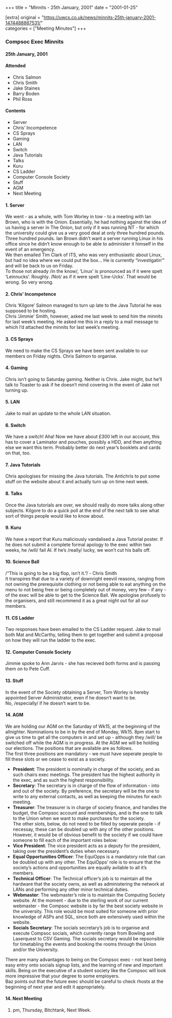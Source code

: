 +++
title = "Minnits - 25th January, 2001"
date = "2001-01-25"

[extra]
original = "https://uwcs.co.uk/news/minnits-25th-january-2001-1474488867531/"    
categories = ["Meeting Minutes"]
+++

### Compsoc Exec Minnits

#### 25th January, 2001

#### Attended

  - Chris Salmon
  - Chris Smith
  - Jake Staines
  - Barry Boden
  - Phil Ross

#### Contents

  - Server
  - Chris’ Incompetence
  - CS Sprays
  - Gaming
  - LAN
  - Switch
  - Java Tutorials
  - Talks
  - Kuru
  - CS Ladder
  - Computer Console Society
  - Stuff
  - AGM
  - Next Meeting

#### 1\. Server

We went - as a whole, with Tom Worley in tow - to a meeting with Ian Brown, who is with the Onion. Essentially, he had nothing against the idea of us having a server in The Onion, but only if it was running NT - for which the university could give us a very good deal at only three hundred pounds. Three hundred pounds. Ian Brown didn’t want a server running Linux in his office since he didn’t know enough to be able to administer it himself in the event of an emergency.  
We then emailed Tim Clark of ITS, who was very enthusiastic about Linux, but had no idea where we could put the box… He is currently “investigatin’” and will be back to us on Friday.  
To those not already /in the know/, ‘Linux’ is pronounced as if it were spelt ‘Leinnucks’. Roughly. /Not/ as if it were spelt ‘Line-Ucks’. That would be wrong. So very wrong.

#### 2\. Chris’ Incompetence

Chris ‘Kilgore’ Salmon managed to turn up late to the Java Tutorial he was supposed to be hosting.  
Chris ‘Jimmie’ Smith, however, asked me last week to send him the minnits for last week’s meeting. He asked me this in a reply to a mail message to which I’d attached the minnits for last week’s meeting.

#### 3\. CS Sprays

We need to make the CS Sprays we have been sent available to our members on Friday nights. Chris Salmon to organise.

#### 4\. Gaming

Chris isn’t going to Saturday gaming. Neither is Chris. Jake might, but he’ll talk to Toaster to ask if he doesn’t mind covering in the event of Jake not turning up.

#### 5\. LAN

Jake to mail an update to the whole LAN situation.

#### 6\. Switch

We have a switch\! Aha\! Now we have about £300 left in our account, this has to cover a Laminator and pouches, possibly a HDD, and then anything else we want this term. Probably better do next year’s booklets and cards on that, too.

#### 7\. Java Tutorials

Chris apologises for missing the Java tutorials. The Antichris to put some stuff on the website about it and actually turn up on time next week.

#### 8\. Talks

Once the Java tutorials are over, we should really do more talks along other subjects. Kilgore to do a quick poll at the end of the next talk to see what sort of things people would like to know about.

#### 9\. Kuru

We have a report that Kuru maliciously vandalised a Java Tutorial poster. If he does not submit a complete formal apology to the exec within two weeks, he /will/ fail AI. If he’s /really/ lucky, we won’t cut his balls off.

#### 10\. Science Ball

/“This is going to be a big flop, isn’t it.”/ - Chris Smith  
It transpires that due to a variety of downright eeeviil reasons, ranging from not owning the prerequisite clothing or not being able to eat anything on the menu to not being free or being completely out of money, very few - if any - of the exec will be able to get to the Science Ball. We apologise profusely to the organisers, and still recommend it as a great night out for all our members.

#### 11\. CS Ladder

Two responses have been emailed to the CS Ladder request. Jake to mail both Mat and McCarthy, telling them to get together and submit a proposal on how they will run the ladder to the exec.

#### 12\. Computer Console Society

Jimmie spoke to Ann Jarvis - she has recieved both forms and is passing them on to Pete Cuff.

#### 13\. Stuff

In the event of the Society obtaining a Server, Tom Worley is hereby appointed Server Administrator, even if he doesn’t want to be.  
No, /especially/ if he doesn’t want to be.

#### 14\. AGM

We are holding our AGM on the Saturday of Wk15, at the beginning of the allnighter. Nominations to be in by the end of Monday, Wk15. 8pm start to give us time to get all the computers in and set up - although they /will/ be switched off while the AGM is in progress. At the AGM we will be holding our elections. The positions that are available are as follows.  
The first three positions are mandatory - we must have seperate people to fill these slots or we cease to exist as a society.

  - **President**: The president is nominally in charge of the society, and as such chairs exec meetings. The president has the highest authority in the exec, and as such the highest responsibility.
  - **Secretary**: The secretary is in charge of the flow of information - into and out of the society. By preference, the secretary will be the one to write to any external contacts, as well as keeping the minutes for each meeting.
  - **Treasurer**: The treasurer is in charge of society finance, and handles the budget, the Compsoc account and memberships, and is the one to talk to the Union when we want to make purchases for the society.  
    The other slots, below, do not need to be filled by seperate people - if necessay, these can be doubled up with any of the other positions. However, it would be of obvious benefit to the society if we could have someone to fill each of the important roles below:
  - **Vice President**: The vice president acts as a deputy for the president, taking over the president’s duties when necessary.
  - **Equal Opportunities Officer**: The EquiOpps is a mandatory role that can be doubled up with any other. The EquiOpps’ role is to ensure that the society’s actions and opportunities are equally avilable to all it’s members.
  - **Technical Officer**: The Technical officer’s job is to maintain all the hardware that the society owns, as well as administering the network at LANs and performing any other minor technical duties.
  - **Webmaster**: The webmaster’s role is to maintain the Computing Society website. At the moment - due to the sterling work of our current webmaster - the Compsoc website is by far the best society website in the university. This role would be most suited for someone with prior knowledge of ASPs and SQL, since both are extensively used within the website.
  - **Socials Secretary**: The socials secretary’s job is to organise and execute Compsoc socials, which currently range from Bowling and Laserquest to CSV Gaming. The socials secretary would be repsonsible for timetabling the events and booking the rooms through the Union and/or the University.

There are many advantages to being on the Compsoc exec - not least being easy entry onto socials signup lists, and the learning of new and important skills. Being on the executive of a student society like the Compsoc will look more impressive that your degree to some employers.  
Baz points out that the future exec should be careful to check rhosts at the beginning of next year and edit it appropriately.

#### 14\. Next Meeting

1.  pm, Thursday, Bitchtank, Next Week.
